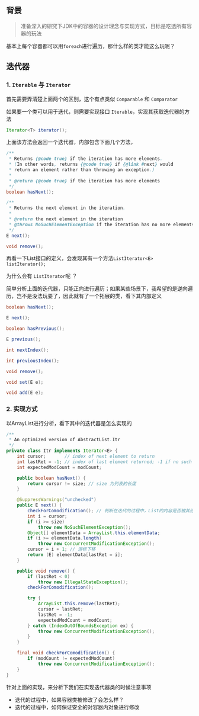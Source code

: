 ## 背景
> 准备深入的研究下JDK中的容器的设计理念与实现方式，目标是吃透所有容器的玩法

基本上每个容器都可以用`foreach`进行遍历，那什么样的类才能这么玩呢？

## 迭代器

### 1. `Iterable` 与 `Iterator`

首先需要弄清楚上面两个的区别，这个有点类似 `Comparable` 和 `Comparator`

如果要一个类可以用于迭代，则需要实现接口 `Iterable`，实现其获取迭代器的方法

```java
Iterator<T> iterator();
```

上面该方法会返回一个迭代器，内部包含下面几个方法，

```java
/**
 * Returns {@code true} if the iteration has more elements.
 * (In other words, returns {@code true} if {@link #next} would
 * return an element rather than throwing an exception.)
 *
 * @return {@code true} if the iteration has more elements
 */
boolean hasNext();

/**
 * Returns the next element in the iteration.
 *
 * @return the next element in the iteration
 * @throws NoSuchElementException if the iteration has no more elements
 */
E next();

void remove();
```

再看一下List接口的定义，会发现其有一个方法`ListIterator<E> listIterator();` 

为什么会有 `ListIterator`呢 ？

简单分析上面的迭代器，只能正向进行遍历；如果某些场景下，我希望的是逆向遍历，岂不是没法玩耍了，因此就有了一个拓展的类，看下其内部定义

```java
boolean hasNext();

E next();

boolean hasPrevious();

E previous();

int nextIndex();

int previousIndex();

void remove();

void set(E e);

void add(E e);
```

### 2. 实现方式

以ArrayList进行分析，看下其中的迭代器是怎么实现的

```java
/**
 * An optimized version of AbstractList.Itr
 */
private class Itr implements Iterator<E> {
    int cursor;       // index of next element to return
    int lastRet = -1; // index of last element returned; -1 if no such
    int expectedModCount = modCount;

    public boolean hasNext() {
        return cursor != size; // size 为列表的长度
    }

    @SuppressWarnings("unchecked")
    public E next() {
        checkForComodification(); // 判断在迭代的过程中，List的内容是否被其他的对象进行了删除or新增，如果是，则会抛出异常 `ConcurrentModificationException`
        int i = cursor;
        if (i >= size)
            throw new NoSuchElementException();
        Object[] elementData = ArrayList.this.elementData;
        if (i >= elementData.length)
            throw new ConcurrentModificationException();
        cursor = i + 1; // 游标下移
        return (E) elementData[lastRet = i];
    }

    public void remove() {
        if (lastRet < 0)
            throw new IllegalStateException();
        checkForComodification();

        try {
            ArrayList.this.remove(lastRet);
            cursor = lastRet;
            lastRet = -1;
            expectedModCount = modCount;
        } catch (IndexOutOfBoundsException ex) {
            throw new ConcurrentModificationException();
        }
    }

    final void checkForComodification() {
        if (modCount != expectedModCount)
            throw new ConcurrentModificationException();
    }
}
```

针对上面的实现，来分析下我们在实现迭代器类的时候注意事项

- 迭代的过程中，如果容器类被修改了会怎么样？
- 迭代的过程中，如何保证安全的对容器内对象进行修改




